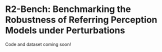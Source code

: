 # R2-Bench: Benchmarking the Robustness of Referring Perception Models under Perturbations

Code and dataset coming soon!
